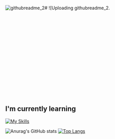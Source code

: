 ![githubreadme_2](https://github.com/naalt0/naalt0/assets/88773094/b6b5f452-bd62-485b-a71c-90521d26a533)#
![Uploading githubreadme_2.<?xml version="1.0" encoding="utf-8"?>
<!-- Generator: Adobe Illustrator 27.9.0, SVG Export Plug-In . SVG Version: 6.00 Build 0)  -->
<svg version="1.1" id="Layer_1" xmlns="http://www.w3.org/2000/svg" xmlns:xlink="http://www.w3.org/1999/xlink" x="0px" y="0px"
	 viewBox="0 0 1534 767" style="enable-background:new 0 0 1534 767;" xml:space="preserve">
<style type="text/css">
	.st0{fill:#424242;}
	.st1{fill:#7A7A7A;}
	.st2{fill:#FF0000;}
	.st3{fill:#00FF42;}
	.st4{fill:#00FF3C;}
	.st5{enable-background:new    ;}
	.st6{fill:#FFFFFF;}
	.st7{fill:#686868;}
</style>
<rect class="st0" width="1534" height="767"/>
<g>
	<rect x="36" y="47" class="st1" width="10" height="26"/>
</g>
<g>
	<rect x="36" y="133" class="st1" width="10" height="26"/>
</g>
<g>
	<rect x="36" y="90" class="st1" width="10" height="26"/>
</g>
<g>
	<rect x="36" y="176" class="st1" width="10" height="26"/>
</g>
<g>
	<rect x="36" y="262" class="st1" width="10" height="26"/>
</g>
<g>
	<rect x="36" y="219" class="st1" width="10" height="26"/>
</g>
<g>
	<rect x="36" y="305" class="st1" width="10" height="26"/>
</g>
<g>
	<rect x="36" y="391" class="st1" width="10" height="26"/>
</g>
<g>
	<rect x="36" y="348" class="st1" width="10" height="26"/>
</g>
<g>
	<rect x="36" y="434" class="st1" width="10" height="26"/>
</g>
<g>
	<rect x="36" y="520" class="st1" width="10" height="26"/>
</g>
<g>
	<rect x="36" y="477" class="st1" width="10" height="26"/>
</g>
<g>
	<rect x="36" y="563" class="st1" width="10" height="26"/>
</g>
<g>
	<rect x="36" y="606" class="st1" width="10" height="26"/>
</g>
<g>
	<rect x="36" y="692" class="st1" width="10" height="26"/>
</g>
<g>
	<rect x="36" y="649" class="st1" width="10" height="26"/>
</g>
<rect x="72" y="47" class="st1" width="189" height="13"/>
<rect x="72" y="90" class="st1" width="255" height="13"/>
<rect x="342" y="90" class="st1" width="132" height="13"/>
<rect x="72" y="133" class="st2" width="132" height="13"/>
<rect x="287" y="47" class="st2" width="132" height="13"/>
<rect x="230" y="133" class="st1" width="189" height="13"/>
<rect x="72" y="176" class="st1" width="443" height="13"/>
<rect x="71" y="219" class="st1" width="192" height="13"/>
<rect x="276" y="219" class="st3" width="336" height="13"/>
<rect x="71" y="305" class="st3" width="192" height="13"/>
<rect x="276" y="305" class="st1" width="336" height="13"/>
<rect x="339" y="390" class="st2" width="132" height="13"/>
<rect x="72" y="434" class="st1" width="443" height="13"/>
<rect x="71" y="390" class="st1" width="255" height="13"/>
<rect x="71" y="478" class="st1" width="132.38" height="13"/>
<rect x="212.34" y="478" class="st3" width="231.66" height="13"/>
<rect x="71" y="520" class="st1" width="85" height="13"/>
<rect x="170" y="520" class="st1" width="85" height="13"/>
<rect x="64" y="649" class="st1" width="252" height="13"/>
<rect x="342" y="649" class="st1" width="230" height="13"/>
<rect x="63" y="692" class="st4" width="399" height="13"/>
<rect x="64.07" y="563.29" class="st3" width="231.66" height="19.71"/>
<g>
	<g class="st5">
		<path class="st6" d="M962.9,135.82h16.84v43.1h18.12v-43.1h16.84V245h-16.84v-50.59h-18.12V245H962.9V135.82z"/>
		<path class="st6" d="M1043.17,207.18v12.43c0,6.54,1.51,12.51,7.9,12.51c6.71,0,7.54-6,7.54-12.09v-0.4h16.41v0.39
			c0,8.88-1.9,26.3-23.55,26.3c-21.54,0-24.7-13.34-24.7-30.45v-27.72c0-11.57,3.65-29.04,24.62-29.04
			c18.06,0,23.94,12.18,23.94,28.92c0,4.95,0,14.3,0,19.17H1043.17z M1059.21,194v-8.66c0-7.83-1.8-12.05-7.84-12.05
			c-5.42,0-8.05,3.85-8.05,12.07V194H1059.21z"/>
		<path class="st6" d="M1086.6,245V131.06h16.84V245H1086.6z"/>
		<path class="st6" d="M1117.49,245V131.06h16.84V245H1117.49z"/>
		<path class="st6" d="M1195.66,186.38v32.52c0,18.12-9.02,27.41-24.96,27.41c-16.48,0-24.62-9.52-24.62-27.31v-33.31
			c0-18.31,10.4-26.58,25.11-26.58C1186.5,159.1,1195.66,168.5,1195.66,186.38z M1162.93,185.41v34.18c0,6.84,2.07,11.81,8.07,11.81
			c5.63,0,7.8-4.16,7.8-12.1v-34.03c0-6.52-1.74-11.26-7.92-11.26C1165.38,174.01,1162.93,177.93,1162.93,185.41z"/>
	</g>
</g>
<g>
	<g>
		<path class="st3" d="M1034.66,309.75l36.76-19.96v11.07l-26.83,13.95l26.83,14.11v11.18l-36.76-19.96V309.75z"/>
		<path class="st3" d="M1089.98,346.39l-11.55-84.33h13.83c1.95,18.2,4.55,46.17,5.19,62.1h0.24c1.93-17.85,5.46-43.62,7.85-62.1
			h12.65c2.5,19.1,6.01,42.91,7.72,61.51h0.27c0.99-16.47,3.46-42.41,5.41-61.51h13.15l-12.46,84.33h-13.27
			c-2.38-18.91-5.68-41.4-7.49-58.75h-0.24c-1.96,17.72-5.63,40.58-8.15,58.75H1089.98z"/>
		<path class="st3" d="M1190.88,284.44v39.38c0,16.16-6.86,23.8-21.14,23.8c-13.71,0-19.88-7.84-19.88-23.58v-39.7
			c0-16.15,8.13-23.52,20.7-23.52C1183.35,260.83,1190.88,268.22,1190.88,284.44z M1163.11,283.17v42.41c0,7.01,2.53,10.3,7.22,10.3
			c5.05,0,7.32-3.07,7.32-10.49v-42.32c0-6.69-2.05-10.39-7.33-10.39C1165.62,272.68,1163.11,276.03,1163.11,283.17z"/>
		<path class="st3" d="M1213.52,308.68v37.71h-13.01v-84.33h18.01c12.83,0,20.41,5.14,20.41,20.32v3.21
			c0,12.96-5.32,16.25-8.58,17.59c4.92,2.31,7.73,5.85,7.73,17.29c0,7.1-0.13,20.8,0.77,25.91h-12.56
			c-1.12-5.09-0.88-18.95-0.88-25.07c0-10.28-1.32-12.64-8.87-12.64h-3.02V308.68z M1213.52,297.94h2.98
			c6.88,0,9.41-2.59,9.41-11.76v-2.89c0-6.52-1.35-10.49-8.72-10.49h-3.67V297.94z"/>
		<path class="st3" d="M1247.85,262.06h13.01v72.7h21.21l-1.11,11.63h-33.11V262.06z"/>
		<path class="st3" d="M1287.49,262.06h18.04c17.89,0,22.24,9.27,22.24,24.92v32.34c0,12.89-2.21,27.07-22.26,27.07h-18.01v-84.33
			H1287.49z M1300.49,335.32h4.17c8.55,0,9.86-5.5,9.86-14.23v-35.13c0-7.75-1.37-12.71-9.94-12.71h-4.09L1300.49,335.32
			L1300.49,335.32z"/>
		<path class="st3" d="M1374.26,319.9l-36.76,19.96V328.8l26.83-13.95l-26.83-14.11v-11.18l36.76,19.96V319.9z"/>
	</g>
</g>
<path class="st7" d="M1534,767h-511V447.55c0-15.22,12.33-27.55,27.55-27.55h455.9c15.22,0,27.55,12.33,27.55,27.55L1534,767
	L1534,767z"/>
<g>
	<rect x="1050" y="452.86" class="st1" width="8.09" height="21.03"/>
</g>
<g>
	<rect x="1050" y="522.44" class="st1" width="8.09" height="21.03"/>
</g>
<g>
	<rect x="1050" y="487.65" class="st1" width="8.09" height="21.03"/>
</g>
<g>
	<rect x="1050" y="557.22" class="st1" width="8.09" height="21.03"/>
</g>
<g>
	<rect x="1050" y="592.01" class="st1" width="8.09" height="21.03"/>
</g>
<rect x="1079.12" y="452.86" class="st2" width="152.91" height="10.52"/>
<rect x="1079.12" y="487.65" class="st2" width="206.3" height="10.52"/>
<rect x="1297.56" y="487.65" class="st2" width="106.79" height="10.52"/>
<rect x="1079.12" y="522.44" class="st2" width="106.79" height="10.52"/>
<rect x="1253.07" y="452.86" class="st2" width="106.79" height="10.52"/>
<rect x="1206.95" y="522.44" class="st2" width="152.91" height="10.52"/>
<rect x="1079.12" y="557.22" class="st2" width="358.4" height="10.52"/>
<rect x="1078.32" y="592.01" class="st2" width="155.33" height="10.52"/>
<rect x="1244.17" y="592.01" class="st2" width="271.83" height="10.52"/>
<g>
	<rect x="1049.92" y="631.5" class="st1" width="8.09" height="21.03"/>
</g>
<g>
	<rect x="1049.92" y="701.08" class="st1" width="8.09" height="21.03"/>
</g>
<g>
	<rect x="1049.92" y="666.29" class="st1" width="8.09" height="21.03"/>
</g>
<g>
	<rect x="1049.92" y="735.87" class="st1" width="8.09" height="21.03"/>
</g>
<rect x="1079.04" y="631.5" class="st2" width="152.91" height="10.52"/>
<rect x="1079.04" y="666.29" class="st2" width="206.3" height="10.52"/>
<rect x="1297.48" y="666.29" class="st2" width="106.79" height="10.52"/>
<rect x="1079.04" y="701.08" class="st2" width="106.79" height="10.52"/>
<rect x="1252.98" y="631.5" class="st2" width="106.79" height="10.52"/>
<rect x="1206.87" y="701.08" class="st2" width="152.91" height="10.52"/>
<rect x="1079.04" y="735.87" class="st2" width="358.4" height="10.52"/>
</svg>


## I'm currently learning

[![My Skills](https://skillicons.dev/icons?i=html,css,js,jquery,react,nodejs,php,tailwind)](https://skillicons.dev)

![Anurag's GitHub stats](https://github-readme-stats.vercel.app/api?username=naalt0&show_icons=true&theme=monokai) 
[![Top Langs](https://github-readme-stats.vercel.app/api/top-langs/?username=naalt0&langs_count=3&theme=monokai)](https://github.com/anuraghazra/github-readme-stats)

